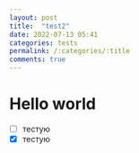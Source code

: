 ```yaml
---
layout: post
title:  "test2"
date: 2022-07-13 05:41 
categories: tests
permalink: /:categories/:title
comments: true
---
```

# Hello world

- [ ] тестую
- [x] тестую